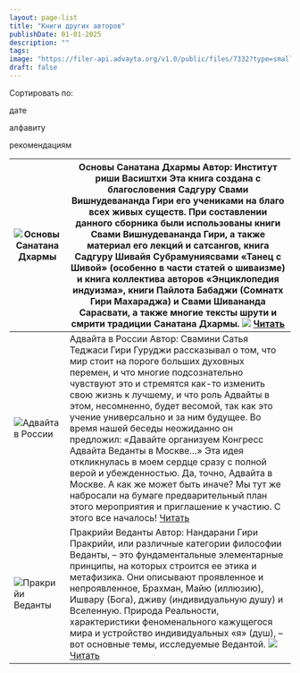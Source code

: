 ```yaml
---
layout: page-list
title: "Книги других авторов"
publishDate: 01-01-2025
description: ""
tags:
image: "https://filer-api.advayta.org/v1.0/public/files/7332?type=small"
draft: false
---
```


Сортировать по:

 дате

 алфавиту

 рекомендациям

| ![Основы Санатана Дхармы](https://filer-api.advayta.org/v1.0/public/files/7332?type=medium "Основы Санатана Дхармы") | Основы Санатана Дхармы Автор: Институт риши Васиштхи Эта книга создана с благословения Садгуру Свами Вишнудевананда Гири его учениками на благо всех живых существ.  При составлении данного сборника были использованы книги Свами Вишнудевананда Гири, а также материал его лекций и сатсангов, книга Садгуру Шивайя Субрамуниясвами «Танец с Шивой» (особенно в части статей о шиваизме) и книга коллектива авторов «Энциклопедия индуизма», книги Пайлота Бабаджи (Сомнатх Гири Махараджа) и Свами Шивананда Сарасвати, а также многие тексты шрути и смрити традиции Санатана Дхармы. [![](https://filer-api.advayta.org/v1.0/public/files/58539?type=medium)](/shop/books/osnovy-sanatana-dkharmy/) [Читать](/library/knigi-drugikh-avtorov/osnovy-sanatana-dkharmy/)                          |
| ----------------------------------------------------------------------------------------------------------- | ----------------------------------------------------------------------------------------------------------------------------------------------------------------------------------------------------------------------------------------------------------------------------------------------------------------------------------------------------------------------------------------------------------------------------------------------------------------------------------------------------------------------------------------------------------------------------------------------------------------------------------------------------------------------------------------------------------------------------------------------------------- |
| ![Адвайта в России](https://filer-api.advayta.org/v1.0/public/files/7342?type=medium "Адвайта в России")             | Адвайта в России Автор: Свамини Сатья Теджаси Гири Гуруджи рассказывал о том, что мир стоит на пороге больших духовных перемен, и что многие подсознательно чувствуют это и стремятся как-то изменить свою жизнь к лучшему, и что роль Адвайты в этом, несомненно, будет весомой, так как это учение универсально и за ним будущее. Во время нашей беседы неожиданно он предложил: «Давайте организуем Конгресс Адвайта Веданты в Москве…» Эта идея откликнулась в моем сердце сразу с полной верой и убежденностью. Да, точно, Адвайта в Москве. А как же может быть иначе? Мы тут же набросали на бумаге предварительный план этого мероприятия и приглашение к участию. С этого все началось! [Читать](/library/knigi-drugikh-avtorov/advayta-v-rossii/) |
| ![Пракрийи Веданты](https://filer-api.advayta.org/v1.0/public/files/7358?type=medium "Пракрийи Веданты")             | Пракрийи Веданты Автор: Нандарани Гири Пракрийи, или различные категории философии Веданты, – это фундаментальные элементарные принципы, на которых строится ее этика и метафизика. Они описывают проявленное и непроявленное, Брахман, Майю (иллюзию), Ишвару (Бога), дживу (индивидуальную душу) и Вселенную. Природа Реальности, характеристики феноменального кажущегося мира и устройство индивидуальных «я» (душ), – вот основные темы, исследуемые Ведантой. [![](https://filer-api.advayta.org/v1.0/public/files/59002?type=medium)](/shop/books/prakrii-vedanty/) [Читать](/library/knigi-drugikh-avtorov/prakriyi-vedanty/)                                                                                                                                                                |

  
